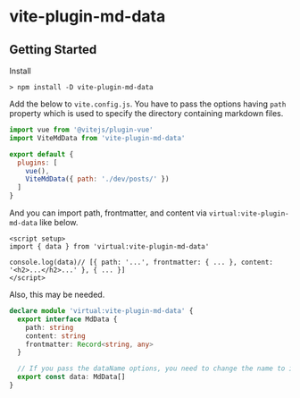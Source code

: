 # vite-plugin-md-data

## Getting Started
Install

```shell
> npm install -D vite-plugin-md-data 
```

Add the below to `vite.config.js`.
You have to pass the options having `path` property which is used to specify the directory containing markdown files.

```js
import vue from '@vitejs/plugin-vue'
import ViteMdData from 'vite-plugin-md-data'

export default {
  plugins: [
    vue(),
    ViteMdData({ path: './dev/posts/' })
  ]
}
```

And you can import path, frontmatter, and content via `virtual:vite-plugin-md-data` like below.

```vue
<script setup>
import { data } from 'virtual:vite-plugin-md-data'

console.log(data)// [{ path: '...', frontmatter: { ... }, content: '<h2>...</h2>...' }, { ... }]
</script>
```

Also, this may be needed.

```ts
declare module 'virtual:vite-plugin-md-data' {
  export interface MdData {
    path: string
    content: string
    frontmatter: Record<string, any>
  }

  // If you pass the dataName options, you need to change the name to it.
  export const data: MdData[]
}
```
